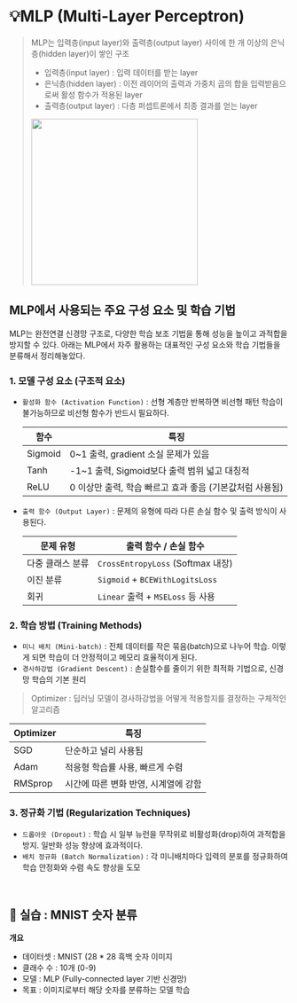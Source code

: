 # 💡MLP (Multi-Layer Perceptron)
> MLP는 입력층(input layer)와 출력층(output layer) 사이에 한 개 이상의 은닉층(hidden layer)이 쌓인 구조
> - 입력층(input layer) : 입력 데이터를 받는 layer
> - 은닉층(hidden layer) : 이전 레이어의 출력과 가중치 곱의 합을 입력받음으로써 활성 함수가 적용된 layer
> - 출력층(output layer) : 다층 퍼셉트론에서 최종 결과를 얻는 layer
> <img src="https://github.com/user-attachments/assets/97ea8427-d308-44c1-9983-3fe24b2eacd6" width="300"/>

## MLP에서 사용되는 주요 구성 요소 및 학습 기법 
MLP는 완전연결 신경망 구조로, 다양한 학습 보조 기법을 통해 성능을 높이고 과적합을 방지할 수 있다. 아래는 MLP에서 자주 활용하는 대표적인 구성 요소와 학습 기법들을 분류해서 정리해놓았다. 

### 1. 모델 구성 요소 (구조적 요소) 
- `활성화 함수 (Activation Function)` : 선형 계층만 반복하면 비선형 패턴 학습이 불가능하므로 비선형 함수가 반드시 필요하다.

  | 함수 | 특징 |
  |------|------|
  | Sigmoid | 0~1 출력, gradient 소실 문제가 있음 |
  | Tanh  | -1~1 출력, Sigmoid보다 출력 범위 넓고 대칭적 |
  | ReLU    | 0 이상만 출력, 학습 빠르고 효과 좋음 (기본값처럼 사용됨) |


- `출력 함수 (Output Layer)` : 문제의 유형에 따라 다른 손실 함수 및 출력 방식이 사용된다.
  
  | 문제 유형 | 출력 함수 / 손실 함수 |
  |-----------|------------------------|
  | 다중 클래스 분류| `CrossEntropyLoss` (Softmax 내장) |
  | 이진 분류        | `Sigmoid` + `BCEWithLogitsLoss` |
  | 회귀             | `Linear` 출력 + `MSELoss` 등 사용 |

### 2. 학습 방법 (Training Methods) 
- `미니 배치 (Mini-batch)` : 전체 데이터를 작은 묶음(batch)으로 나누어 학습. 이렇게 되면 학습이 더 안정적이고 메모리 효율적이게 된다.
- `경사하강법 (Gradient Descent)` : 손실함수를 줄이기 위한 최적화 기법으로, 신경망 학습의 기본 원리
> Optimizer : 딥러닝 모델이 경사하강법을 어떻게 적용할지를 결정하는 구체적인 알고리즘 
>  
  | Optimizer | 특징 |
  |-----------|------|
  | SGD   | 단순하고 널리 사용됨 |
  | Adam  | 적응형 학습률 사용, 빠르게 수렴 |
  | RMSprop | 시간에 따른 변화 반영, 시계열에 강함 |

### 3. 정규화 기법 (Regularization Techniques) 
- `드롭아웃 (Dropout)` : 학습 시 일부 뉴런을 무작위로 비활성화(drop)하여 과적합을 방지. 일반화 성능 향상에 효과적이다.
- `배치 정규화 (Batch Normalization)` : 각 미니배치마다 입력의 분포를 정규화하여 학습 안정화와 수렴 속도 향상을 도모

</br> 

## 📌 실습 : MNIST 숫자 분류 

**개요** 
- 데이터셋 : MNIST (28 * 28 흑백 숫자 이미지
- 클래수 수 : 10개 (0-9) 
- 모델 : MLP (Fully-connected layer 기반 신경망)
- 목표 : 이미지로부터 해당 숫자를 분류하는 모델 학습
